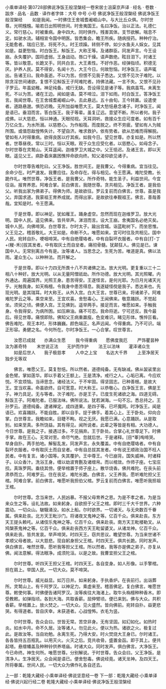 小乘单译经·第0728部佛说净饭王般涅槃经一卷宋居士沮渠京声译
· 经名 · 卷数 · 跋序
· 品名 · 品数 · 译作者字体：大号 中号 小号
佛说净饭王般涅槃经
佛说净饭王般涅槃经
　　如是我闻。一时佛住王舍城耆阇崛山中。与大比丘众俱。尔时世尊。光明韑韑。喻若日出照明世间。时舍夷国王。名曰净饭。治以正法。礼德仁义。常行慈心。时被重病。身中四大。同时俱作。残害其体。支节欲解。喘息不定。如驶水流。辅相宣令国中明医。皆悉集会。瞻王所疾。随病授药。种种疗治。无能愈者。瑞应已至。将死不久。时王烦躁。转侧不停。如少水鱼夫人婇女。见其如是。益更愁恼。时白饭王。斛饭王。大称王等。及诸群臣。同发声言。今王设崩。永失覆护。国将虚弱。王身战动。唇口干燥。语声数绝。眩目泪下。时诸王等。皆以敬意。长跪叉手。同共白言。大王素性。不好作恶。经弹指顷。积德无厌。护养人民。莫不得安。名闻十方。大王今日。何故愁恼。时净饭王。语声辄出。告诸王曰。我命虽逝。不以为苦。但恨不见我子悉达。又恨不见次子难陀。以除贪淫世间诸欲。复恨不见斛饭王子阿难陀者。持佛法藏。一言不失。又恨不见孙子罗云。年虽幼稚。神足纯备。戒行无缺。吾设得见是诸子等。我病虽笃。未离生死。不以为苦。诸在王边。闻如是语。莫不啼泣。泪下如雨。时白饭王。答净饭王言。我闻世尊。在王舍城耆阇崛山中。去此悬远。五十由旬。王今转羸。设遣使者。道路悬邈。惧恐迟晚。无所加益唯愿大王。莫大愁悒悬念诸子。时净饭王。闻是语已。垂泪而言。答白饭王。我子等辈。虽复辽远。意望不断。所以者何。我子成佛。以大慈悲。恒以神通。天眼彻视。天耳洞听。救接众生应可度者。如有百千万亿众生。为水所溺。以慈愍心。为作船筏。而度脱之。终不劳疲。譬如有人为贼所围。或值怨敌惶怖失计。不望自济。唯求救护。依有势者。欲从恐难而得解脱。譬如有人时得重病。欲得良医以疗其疾。如我今日。望见世尊。亦复如是。所以然者。世尊昼夜。常以三时。恒以天眼。观于众生应受化者。以慈愍心。如母念子。尔时世尊在灵鹫山。天耳遥闻。迦维罗卫大城之中。父王悒迟。及诸王言。即以天眼。遥见父王。病卧着床羸困憔悴命欲向终。知父渴仰欲见诸子。

　　尔时世尊告难陀曰。父王净饭。胜世间王。是我曹父。今得重病。宜当往见。余命少在。时严速发。我曹应往。及命存在。得与相见。令王愿满。难陀受教。长跪作礼。唯然世尊。净饭王者。是我曹父。所作奇特。能生圣子。利益世间。今宜往诣。报育养恩。阿难合掌。前白佛言。我随世尊。贪共相见。净饭王者。是我伯父。听我出家为佛弟子。得佛为师。是故欲往。罗云复前而白佛言。世尊。虽是我父。弃国求道。我蒙祖王育养成就。而得出家。是故欲往奉觐祖王。佛言。善哉善哉。宜知是时。令王愿满。

　　于是世尊。即以神足。犹如雁王。踊身虚空。忽然而现在迦维罗卫。放大光明。国中人民。遥见佛来。皆共举声。涕泪而言。设大王崩。舍夷国名必绝灭矣。城中人民。向佛啼哭。白世尊言。尔时太子。踰出宫城。诣蓝毗树下。而坐思惟。父王见之。稽首敬礼。大王如是。命断不久。唯愿如来。宜可时往及共相见。国中人民。宛转自扑。哽咽啼哭。中有自绝璎珞者。中有自裂坏衣服者。中有自[打-丁+(稯-禾)]拔其发者。中有取灰土而自坌者。痛彻骨髓。犹颠狂人。佛见是已。谏国中人。无常别离古今有是。汝等诸人。当思念之。生死为苦。唯道是真。佛以法雨。灌众生心。以种种法。而开解之。

　　于是世尊。即以十力四无所畏十八不共诸佛之法。放大光明。更复重以三十二相八十种好。放大光明。以从无量阿僧祇劫。所作功德。放大光明。其光照曜。内外通达。周遍国界。光照王身。患苦得安。王遂怪言。是何光耶。为日月光诸天光乎。光触我身。如天栴檀。令我身中患苦得息。我遂疑怪傥是我子。悉达来也。先现光明。是其瑞耳。时大称王。从外入宫。白大王言。世尊已来。将诸弟子。阿难难陀罗云之等。乘空来至。王宜欢喜。舍愁毒心。王闻佛来。敬意踊跃。不觉起坐。须臾之顷。佛便入宫。王见佛到。遥举两手。接足而言。唯愿如来。手触我身。令我得安。为病所困。如压麻油。痛不可忍。我命将逝。宁可还反。我今最后。得见世尊。痛恨即除。佛知父王病重羸瘦。色变难识。睹见形体。憔悴叵看。佛告难陀。观王本时。形体巍巍。颜色端正。名声远闻。今得重病。乃不可识。端正形容。勇健之名。今何所在。尔时净饭王。一心合掌。叹世尊言。

　　汝愿已成就　　亦满众生愿
　　我今得重病　　愿佛度我厄
　　严饰瞿昙种　　汝为甚奇特
　　末世说正法　　无护而作护
　　法王以法味　　灌泽诸众生
　　如是后世人　　我子极慈孝
　　人中之上宝　　名达大千界
　　上至净居天　　独步无等双

　　佛言。唯愿父王。莫复愁悒。所以然者。道德纯备。无有缺减。佛从袈裟里出金色臂。掌如莲华。即以手着父王额上。王是清净。戒行之人。心垢已离。今应欢悦。不宜烦恼。当谛思念。诸经法义。于不牢固。得坚固志。已种善根。是故大王。宜当欢喜。命虽欲终。自可宽意。时大称王。以恭敬心。白净饭王言。佛是王子。神力具足。无与等者。次子难陀。亦是王子。已度生死诸欲之海。四道无碍。斛饭王子。阿难陀者。已服法味。佛所说法。犹若渊海。一句不忘。悉总持之。王孙罗云。道德纯备。逮诸禅定。成四道果。是四子等。已坏魔网。时净饭王。闻是语已。欢喜踊跃。不能自胜。即以自手。捉于佛手。着其心上。王于卧处。仰向合掌。白世尊言。我瞻如来。目睫不眴。视之无厌。我愿已满。心意踊跃。从是取别。如来至真。多所饶益。其有得见。闻所说者。此辈之等皆是有相。大功德人。今日世尊。是我之子。接遇过多。不见捐弃。王于卧处。合掌心礼世尊足下。时佛手掌。故在王心。无常对至。命尽气绝。忽就后世。于是诸释。[目*睪]啕啼哭。举身自扑。两手拍地。解髻乱发。同发声言。永失覆盖。中有自绝璎珞者。中有自裂坏衣服者。中有取灰土而自坌者。中有自总拔其发者。中有说王顺政治国不枉人民者。中有复言。诸小国等。失其覆护。王中尊王。今已崩背。国失威神。时诸释子。以众香汁。洗浴王身。缠以劫波育氎及诸缯帛。而以棺敛。作师子座。七宝庄挍。真珠罗网。垂绕其傍。便举棺置于师子座上。散华烧香。佛共难陀。在丧头前肃恭而立。阿难罗云。住在丧足。难陀长跪。白佛言。父王养我。愿听难陀担父王棺。阿难合掌。前白佛言。唯愿听我担伯父棺。罗云复前而白佛言。唯愿听我担祖王棺。

　　尔时世尊。念当来世。人民凶暴。不报父母育养之恩。为是不孝之者。为是当来众生之等。设礼法故。如来躬身。自欲担于父王之棺。即时三千大千世界。六种震动。一切众山。駊騀涌没。如水上船。尔时欲界。一切诸天。与无央数百千眷属。俱来赴丧。北方天王毗沙门。将诸夜叉鬼神之等。亿百千众。俱来赴丧。东方天王提头赖吒。从诸伎乐鬼神之等。亿百千众。俱来赴丧。南方天王毗楼勒叉。从鸠槃荼鬼神之等。亿百千众。俱来赴丧西方天王毗留婆叉。从诸龙神。亿百千众。俱来赴丧。皆共发哀。举声啼哭。时四天王。窃共思议。瞻望世尊。为当来世诸不孝顺父母者故。以大慈悲。现自躬身担父王棺。时四天王。俱共长跪。同时发声。俱白佛言。唯然世尊。愿听我等担父王棺。所以然者。我等亦是佛之弟子。亦复从佛。闻法意解。得法眼净。成须陀洹。以是之故。我曹宜担父王之棺。

　　尔时世尊。听四天王担父王棺。时四天王。各自变身。如人形像。以手擎棺。担在肩上。举国人民。一切大众。莫不啼哭。

　　尔时世尊。威光益显。如万日并。如来躬身。手执香炉。在丧前行。出诣葬所。灵鹫山上。有千阿罗汉。以神足力。乘虚来至。稽首佛足。复白佛言。唯愿世尊。敕使何事。时佛便告诸阿罗汉。汝等疾往大海渚上。取牛头栴檀种种香木。即受教敕。如弹指顷。各到大海。共取香薪。屈伸臂顷。便已来到。佛与大众。共积香薪。举棺置上。放火焚之。一切大众。见火盛然。皆向佛前。宛转自扑。益更悲哭。有得道者。皆自庆幸。未获道者。心战惶怖。衣毛为竖。

　　尔时世尊。告众会曰。世皆无常。苦空非身。无有坚固。如幻如化。如热时炎。如水中月。命不久居。汝等诸人。勿见此火。便以为热。诸欲之火。极复过此。是故汝等。当自劝勉。永离生死。乃得大安。时火焚烧大王身已。尔时诸王。各各皆持五百瓶乳。以用灭火。火灭之后。竞共收骨。盛置金函。即于其上。便共起塔。悬缯幡盖及种种铃供养塔庙。时诸大众。同时发声。俱白佛言。大净饭王。今已命终。神生何所。唯愿世尊。分别解说。于时世尊。告众会曰。父王净饭。是清净人。生净居天。众会闻是语已。便舍愁毒。佛说经竟。诸天龙神。及四天王。所将眷属。世间人民。一切大众为佛作礼各自还去。

上一部：乾隆大藏经·小乘单译经·佛说坚意经一卷
下一部：乾隆大藏经·小乘单译经·佛说兴起行经二卷
乾隆大藏经·小乘单译经·佛说净饭王般涅槃经